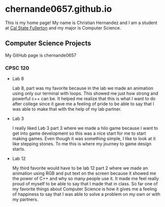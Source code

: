 # chernande0657.github.io

This is my home page! My name is Christian Hernandez and I am a student at [Cal State Fullerton](http://www.fullerton.edu/) and my major is Computer Science.

## Computer Science Projects

My GitHub page is chernande0657

### CPSC 120

* Lab 8

    Lab 8, part was my favorite because in the lab we made an animation
    using only our terminal with loops. This showed me just how strong
    and powerful c++ can be. It helped me realize that this is what I want
    to do after college since it gave me a feeling of pride to be able
    to say that I was able to make that with the help of my lab partner.

* Lab 3

    I really liked Lab 3 part 3 where we made a hilo game because I want to
    get into game development so this was a nice start for me to start
    making games. Even though it was something simple, I like to look at it
    like stepping stones. To me this is where my journey to game design starts.

* Lab 12

    My third favorite would have to be lab 12 part 2 where we made an animation
    using RGB and put text on the screen because it showed me the power of C++
    and why so many people use it. It made me feel really proud of myself to
    be able to say that I made that in class. So far one of my favorite things
    about Computer Science is how it gives me a feeling of happiness to say
    that I was able to solve a problem on my own or with my partners.
